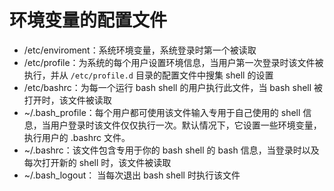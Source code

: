 # 环境变量的配置文件

- /etc/enviroment：系统环境变量，系统登录时第一个被读取
- /etc/profile：为系统的每个用户设置环境信息，当用户第一次登录时该文件被执行，并从 `/etc/profile.d` 目录的配置文件中搜集 shell 的设置
- /etc/bashrc：为每一个运行 bash shell 的用户执行此文件，当 bash shell 被打开时，该文件被读取
- ~/.bash_profile：每个用户都可使用该文件输入专用于自己使用的 shell 信息，当用户登录时该文件仅仅执行一次。默认情况下，它设置一些环境变量，执行用户的 .bashrc 文件。
- ~/.bashrc：该文件包含专用于你的 bash shell 的 bash 信息，当登录时以及每次打开新的 shell 时，该文件被读取
- ~/.bash_logout： 当每次退出 bash shell 时执行该文件

